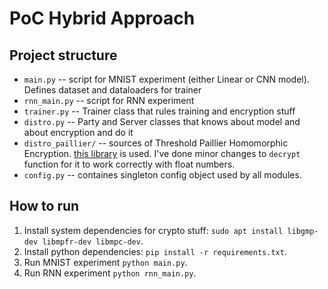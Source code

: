 # PoC Hybrid Approach

## Project structure
* `main.py` -- script for MNIST experiment (either Linear or CNN model). Defines dataset and dataloaders for trainer
* `rnn_main.py` -- script for RNN experiment
* `trainer.py` -- Trainer class that rules training and encryption stuff
* `distro.py` -- Party and Server classes that knows about model and about encryption and do it
* `distro_paillier/` -- sources of Threshold Paillier Homomorphic Encryption.
[this library](https://github.com/TNO/Distributed-Paillier-Cryptosystem) is used.
I've done minor changes to `decrypt` function for it to work correctly with float numbers.
* `config.py` -- containes singleton config object used by all modules.

## How to run
1. Install system dependencies for crypto stuff: `sudo apt install libgmp-dev libmpfr-dev libmpc-dev`.
2. Install python dependencies: `pip install -r requirements.txt`.
3. Run MNIST experiment `python main.py`.
4. Run RNN experiment `python rnn_main.py`.

